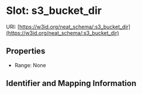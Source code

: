 # Slot: s3_bucket_dir

URI: [https://w3id.org/neat_schema/:s3_bucket_dir](https://w3id.org/neat_schema/:s3_bucket_dir)



<!-- no inheritance hierarchy -->


## Properties

 * Range: None



## Identifier and Mapping Information






